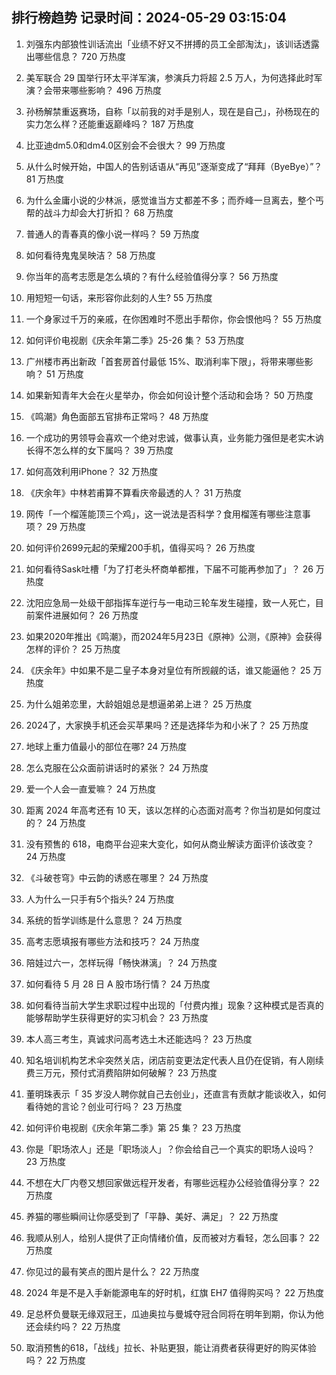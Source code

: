 
## 排行榜趋势 记录时间：2024-05-29 03:15:04
  
  1. 刘强东内部狼性训话流出「业绩不好又不拼搏的员工全部淘汰」，该训话透露出哪些信息？ 720 万热度
    
  2. 美军联合 29 国举行环太平洋军演，参演兵力将超 2.5 万人，为何选择此时军演？会带来哪些影响？ 496 万热度
    
  3. 孙杨解禁重返赛场，自称「以前我的对手是别人，现在是自己」，孙杨现在的实力怎么样？还能重返巅峰吗？ 187 万热度
    
  4. 比亚迪dm5.0和dm4.0区别会不会很大？ 99 万热度
    
  5. 从什么时候开始，中国人的告别话语从“再见”逐渐变成了“拜拜（ByeBye）”？ 81 万热度
    
  6. 为什么金庸小说的少林派，感觉谁当方丈都差不多；而乔峰一旦离去，整个丐帮的战斗力却会大打折扣？ 68 万热度
    
  7. 普通人的青春真的像小说一样吗？ 59 万热度
    
  8. 如何看待鬼鬼吴映洁？ 58 万热度
    
  9. 你当年的高考志愿是怎么填的？有什么经验值得分享？ 56 万热度
    
  10. 用短短一句话，来形容你此刻的人生? 55 万热度
    
  11. 一个身家过千万的亲戚，在你困难时不愿出手帮你，你会恨他吗？ 55 万热度
    
  12. 如何评价电视剧《庆余年第二季》25-26 集？ 53 万热度
    
  13. 广州楼市再出新政「首套房首付最低 15%、取消利率下限」，将带来哪些影响？ 51 万热度
    
  14. 如果新知青年大会在火星举办，你会如何设计整个活动和会场？ 50 万热度
    
  15. 《鸣潮》角色面部五官排布正常吗？ 48 万热度
    
  16. 一个成功的男领导会喜欢一个绝对忠诚，做事认真，业务能力强但是老实木讷长得不怎么样的女下属吗？ 39 万热度
    
  17. 如何高效利用iPhone？ 32 万热度
    
  18. 《庆余年》中林若甫算不算看庆帝最透的人？ 31 万热度
    
  19. 网传「一个榴莲能顶三个鸡」，这一说法是否科学？食用榴莲有哪些注意事项？ 29 万热度
    
  20. 如何评价2699元起的荣耀200手机，值得买吗？ 26 万热度
    
  21. 如何看待Sask吐槽「为了打老头杯商单都推，下届不可能再参加了」？ 26 万热度
    
  22. 沈阳应急局一处级干部指挥车逆行与一电动三轮车发生碰撞，致一人死亡，目前案件进展如何？ 26 万热度
    
  23. 如果2020年推出《鸣潮》，而2024年5月23日《原神》公测，《原神》会获得怎样的评价？ 25 万热度
    
  24. 《庆余年》中如果不是二皇子本身对皇位有所觊觎的话，谁又能逼他？ 25 万热度
    
  25. 为什么姐弟恋里，大龄姐姐总是想逼弟弟上进？ 25 万热度
    
  26. 2024了，大家换手机还会买苹果吗？还是选择华为和小米了？ 25 万热度
    
  27. 地球上重力值最小的部位在哪? 24 万热度
    
  28. 怎么克服在公众面前讲话时的紧张？ 24 万热度
    
  29. 爱一个人会一直爱嘛？ 24 万热度
    
  30. 距离 2024 年高考还有 10 天，该以怎样的心态面对高考？你当初是如何度过的？ 24 万热度
    
  31. 没有预售的 618，电商平台迎来大变化，如何从商业解读方面评价该改变？ 24 万热度
    
  32. 《斗破苍穹》中云韵的诱惑在哪里？ 24 万热度
    
  33. 人为什么一只手有5个指头? 24 万热度
    
  34. 系统的哲学训练是什么意思？ 24 万热度
    
  35. 高考志愿填报有哪些方法和技巧？ 24 万热度
    
  36. 陪娃过六一，怎样玩得「畅快淋漓」？ 24 万热度
    
  37. 如何看待 5 月 28 日 A 股市场行情？ 24 万热度
    
  38. 如何看待当前大学生求职过程中出现的「付费内推」现象？这种模式是否真的能够帮助学生获得更好的实习机会？ 23 万热度
    
  39. 本人高三考生，真诚求问高考选土木还能选吗？ 23 万热度
    
  40. 知名培训机构艺术伞突然关店，闭店前变更法定代表人且仍在促销，有人刚续费三万元，预付式消费陷阱如何破解？ 23 万热度
    
  41. 董明珠表示「 35 岁没人聘你就自己去创业」，还直言有贡献才能谈收入，如何看待她的言论？创业可行吗？ 23 万热度
    
  42. 如何评价电视剧《庆余年第二季》第 25 集？ 23 万热度
    
  43. 你是「职场浓人」还是「职场淡人」？你会给自己一个真实的职场人设吗？ 23 万热度
    
  44. 不想在大厂内卷又想回家做远程开发者，有哪些远程办公经验值得分享？ 22 万热度
    
  45. 养猫的哪些瞬间让你感受到了「平静、美好、满足」？ 22 万热度
    
  46. 我顺从别人，给别人提供了正向情绪价值，反而被对方看轻，怎么回事？ 22 万热度
    
  47. 你见过的最有笑点的图片是什么？ 22 万热度
    
  48. 2024 年是不是入手新能源电车的好时机，红旗 EH7 值得购买吗？ 22 万热度
    
  49. 足总杯负曼联无缘双冠王，瓜迪奥拉与曼城夺冠合同将在明年到期，你认为他还会续约吗？ 22 万热度
    
  50. 取消预售的618，「战线」拉长、补贴更狠，能让消费者获得更好的购买体验吗？ 22 万热度
    